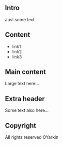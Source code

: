 ## Intro
Just some text

## Content
* link1
* link2
* link3

## Main content
Large text here...

## Extra header
Some text also here...

## Copyright
All rights reserved OYarkin
